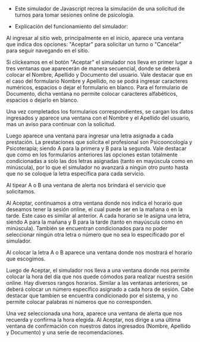 * Este simulador de Javascript recrea la simulación de una solicitud de turnos para tomar sesiones online de psicología.

* Explicación del funcionamiento del simulador:

Al ingresar al sitio web, principalmente en el inicio, aparece una ventana que indica dos opciones: "Aceptar" para solicitar un turno o "Cancelar" para seguir navegando en el sitio.

Si clickeamos en el botón "Aceptar" el simulador nos lleva en primer lugar a tres ventanas que aparecerán de manera secuencial, donde se deberá colocar el Nombre, Apellido y Documento del usuario. Vale destacar que en el caso del formulario Nombre y Apellido, no se podrá ingresar caracteres numéricos, espacios o dejar el formulario en blanco. Para el formulario de Documento, dicha ventana no permite colocar caracteres alfabéticos, espacios o dejarlo en blanco.

Una vez completados los formularios correspondientes, se cargan los datos ingresados y aparece una ventana con el Nombre y el Apellido del usuario, mas un aviso para continuar con la solicitud.

Luego aparece una ventana para ingresar una letra asignada a cada prestación. La prestaciones que solicita el profesional son Psicooncología y Psicoterapía; siendo A para la primera y B para la segunda. Vale destacar que como en los formularios anteriores las opciones estan totalmente condicionadas a solo las dos letras asignadas (tanto en mayúscula como en minúscula), por lo que el simulador no avanzará a ningún otro punto hasta que no se coloque la letra específica para cada servicio.

Al tipear A o B una ventana de alerta nos brindará el servicio que solicitamos.

Al Aceptar, continuamos a otra ventana  donde nos indica el horario que deseamos tener la sesión online, el cual puede ser en la mañana o en la tarde. Este caso es similar al anterior. A cada horario se le asigna una letra, siendo A  para la mañana y B para la tarde (tanto en mayúscula como en minúscula). También se encuentran condicionados para no poder seleccionar ningún otra letra o número que no sea lo especificado por el simulador.

Al colocar la letra A o B aparece una ventana donde nos mostrará el horario que escogimos.

Luego de Aceptar, el simulador nos lleva a una ventana donde nos permite colocar la hora del día que nos quede cómodos para realizar nuestra sesión online. Hay diversos rangos horarios. Similar a las ventanas anteriores, se deberá colocar un número específico asignado a cada hora de sesión. Cabe destacar que tambien se encuentra condicionado por el sistema, y no permite colocar palabras ni números que no corresponden.

Una vez seleccionada una hora, aparece una ventana de alerta que nos recuerda y confirma la hora elegida. Al Aceptar, nos dirige a una última ventana de confirmación con nuestros datos ingresados (Nombre, Apellido y Documento) y una serie de recomendaciones.
